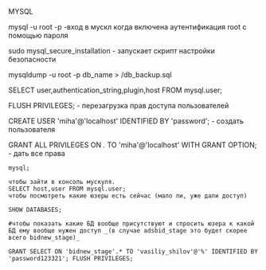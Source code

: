 MYSQL

mysql -u root -p -вход в мускл когда включена аутентификация root с помощью пароля

sudo mysql_secure_installation - запускает скрипт настройки безопасности

mysqldump -u root -p db_name > /db_backup.sql

SELECT user,authentication_string,plugin,host FROM mysql.user;

FLUSH PRIVILEGES; - перезагрузка прав доступа пользователей

CREATE USER 'miha'@'localhost' IDENTIFIED BY 'password'; - создать пользователя
 
GRANT ALL PRIVILEGES ON *.* TO 'miha'@'localhost' WITH GRANT OPTION; - дать все права


```console
mysql;

чтобы зайти в консоль мускуля.
SELECT host,user FROM mysql.user; 
чтобы посмотреть какие юзеры есть сейчас (мало ли, уже дали доступ)

SHOW DATABASES; 

#чтобы показать какие БД вообще присутствуют и спросить юзера к какой БД ему вообще нужен доступ _(в случае adsbid_stage это будет скорее всего bidnew_stage)_

GRANT SELECT ON 'bidnew_stage'.* TO 'vasiliy_shilov'@'%' IDENTIFIED BY 'password123321'; FLUSH PRIVILEGES; 

```